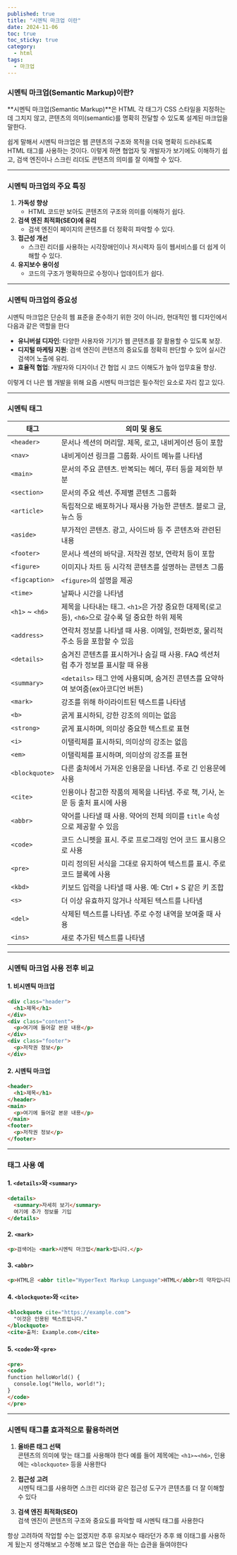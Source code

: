 ```yaml
---
published: true
title: "시멘틱 마크업 이란"
date: 2024-11-06
toc: true
toc_sticky: true
category: 
  - html
tags:
  - 마크업
---
```


### 시멘틱 마크업(Semantic Markup)이란?

**시멘틱 마크업(Semantic Markup)**은 HTML 각 태그가 CSS 스타일을 지정하는 데 그치지 않고, 콘텐츠의 의미(semantic)를 명확히 전달할 수 있도록 설계된 마크업을 말한다. 

쉽게 말해서 시멘틱 마크업은 웹 콘텐츠의 구조와 목적을 더욱 명확히 드러내도록 HTML 태그를 사용하는 것이다. 이렇게 하면 협업자 및 개발자가 보기에도 이해하기 쉽고, 검색 엔진이나 스크린 리더도 콘텐츠의 의미를 잘 이해할 수 있다.

---

### **시멘틱 마크업의 주요 특징**
1. **가독성 향상**  
   - HTML 코드만 보아도 콘텐츠의 구조와 의미를 이해하기 쉽다.
2. **검색 엔진 최적화(SEO)에 유리**  
   - 검색 엔진이 페이지의 콘텐츠를 더 정확히 파악할 수 있다.
3. **접근성 개선**  
   - 스크린 리더를 사용하는 시각장애인이나 저시력자 등이 웹서비스를 더 쉽게 이해할 수 있다.
4. **유지보수 용이성**  
   - 코드의 구조가 명확하므로 수정이나 업데이트가 쉽다.

---

### **시멘틱 마크업의 중요성**
시멘틱 마크업은 단순히 웹 표준을 준수하기 위한 것이 아니라, 현대적인 웹 디자인에서 다음과 같은 역할을 한다
- **유니버설 디자인**: 다양한 사용자와 기기가 웹 콘텐츠를 잘 활용할 수 있도록 보장.
- **디지털 마케팅 지원**: 검색 엔진이 콘텐츠의 중요도를 정확히 판단할 수 있어 실시간 검색어 노출에 유리.
- **효율적 협업**: 개발자와 디자이너 간 협업 시 코드 이해도가 높아 업무효율 향상.

이렇게 더 나은 웹 개발을 위해 요즘 시멘틱 마크업은 필수적인 요소로 자리 잡고 있다.

---

### **시멘틱 태그**

| 태그          | 의미 및 용도                                               |
|---------------|------------------------------------------------------------|
| `<header>`    | 문서나 섹션의 머리말. 제목, 로고, 내비게이션 등이 포함   |
| `<nav>`       | 내비게이션 링크를 그룹화. 사이트 메뉴를 나타냄             |
| `<main>`      | 문서의 주요 콘텐츠. 반복되는 헤더, 푸터 등을 제외한 부분   |
| `<section>`   | 문서의 주요 섹션. 주제별 콘텐츠 그룹화                     |
| `<article>`   | 독립적으로 배포하거나 재사용 가능한 콘텐츠. 블로그 글, 뉴스 등|
| `<aside>`     | 부가적인 콘텐츠. 광고, 사이드바 등 주 콘텐츠와 관련된 내용 |
| `<footer>`    | 문서나 섹션의 바닥글. 저작권 정보, 연락처 등이 포함     |
| `<figure>`    | 이미지나 차트 등 시각적 콘텐츠를 설명하는 콘텐츠 그룹      |
| `<figcaption>`| `<figure>`의 설명을 제공                                  |
| `<time>`      | 날짜나 시간을 나타냄                                      |
| `<h1>` ~ `<h6>` | 제목을 나타내는 태그. `<h1>`은 가장 중요한 대제목(로고 등), `<h6>`으로 갈수록 덜 중요한 하위 제목        |
| `<address>`      | 연락처 정보를 나타낼 때 사용. 이메일, 전화번호, 물리적 주소 등을 포함할 수 있음  |
| `<details>`      | 숨겨진 콘텐츠를 표시하거나 숨길 때 사용. FAQ 섹션처럼 추가 정보를 표시할 때 유용 |
| `<summary>`      | `<details>` 태그 안에 사용되며, 숨겨진 콘텐츠를 요약하여 보여줌(ex아코디언 버튼)                  |
| `<mark>`         | 강조를 위해 하이라이트된 텍스트를 나타냄                                           |
| `<b>`            | 굵게 표시하되, 강한 강조의 의미는 없음                                            |
| `<strong>`       | 굵게 표시하며, 의미상 중요한 텍스트로 표현                                         |
| `<i>`            | 이탤릭체를 표시하되, 의미상의 강조는 없음                                          |
| `<em>`           | 이탤릭체를 표시하며, 의미상의 강조를 표현                                          |
| `<blockquote>`   | 다른 출처에서 가져온 인용문을 나타냄. 주로 긴 인용문에 사용                        |
| `<cite>`         | 인용이나 참고한 작품의 제목을 나타냄. 주로 책, 기사, 논문 등 출처 표시에 사용     |
| `<abbr>`         | 약어를 나타낼 때 사용. 약어의 전체 의미를 `title` 속성으로 제공할 수 있음         |
| `<code>`         | 코드 스니펫을 표시. 주로 프로그래밍 언어 코드 표시용으로 사용                     |
| `<pre>`          | 미리 정의된 서식을 그대로 유지하여 텍스트를 표시. 주로 코드 블록에 사용           |
| `<kbd>`          | 키보드 입력을 나타낼 때 사용. 예: Ctrl + S 같은 키 조합                           |
| `<s>`            | 더 이상 유효하지 않거나 삭제된 텍스트를 나타냄                                    |
| `<del>`          | 삭제된 텍스트를 나타냄. 주로 수정 내역을 보여줄 때 사용                           |
| `<ins>`          | 새로 추가된 텍스트를 나타냄                                                       |

---

### **시멘틱 마크업 사용 전후 비교**
#### **1. 비시멘틱 마크업**
```html
<div class="header">
  <h1>제목</h1>
</div>
<div class="content">
  <p>여기에 들어갈 본문 내용</p>
</div>
<div class="footer">
  <p>저작권 정보</p>
</div>
```

#### **2. 시멘틱 마크업**
```html
<header>
  <h1>제목</h1>
</header>
<main>
  <p>여기에 들어갈 본문 내용</p>
</main>
<footer>
  <p>저작권 정보</p>
</footer>
```

---

### **태그 사용 예**
#### **1. `<details>`와 `<summary>`**
```html
<details>
  <summary>자세히 보기</summary>
  여기에 추가 정보를 기입
</details>
```

#### **2. `<mark>`**
```html
<p>검색어는 <mark>시멘틱 마크업</mark>입니다.</p>
```

#### **3. `<abbr>`**
```html
<p>HTML은 <abbr title="HyperText Markup Language">HTML</abbr>의 약자입니다.</p>
```

#### **4. `<blockquote>`와 `<cite>`**
```html
<blockquote cite="https://example.com">
  "이것은 인용된 텍스트입니다."
</blockquote>
<cite>출처: Example.com</cite>
```

#### **5. `<code>`와 `<pre>`**
```html
<pre>
<code>
function helloWorld() {
  console.log("Hello, world!");
}
</code>
</pre>
```

---

### **시멘틱 태그를 효과적으로 활용하려면**
1. **올바른 태그 선택**  
   콘텐츠의 의미에 맞는 태그를 사용해야 한다 예를 들어 제목에는 `<h1>`~`<h6>`, 인용에는 `<blockquote>` 등을 사용한다

2. **접근성 고려**  
   시멘틱 태그를 사용하면 스크린 리더와 같은 접근성 도구가 콘텐츠를 더 잘 이해할 수 있다

3. **검색 엔진 최적화(SEO)**  
   검색 엔진이 콘텐츠의 구조와 중요도를 파악할 때 시멘틱 태그를 사용한다

항상 고려하여 작업할 수는 없겠지만 추후 유지보수 때라던가 추후 왜 이태그를 사용하게 됬는지 생각해보고 수정해 보고 많은 연습을 하는 습관을 들여야한다